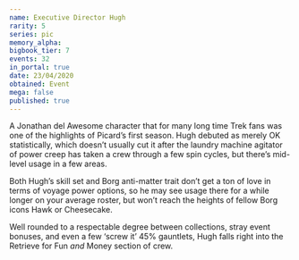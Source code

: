 ```yaml
---
name: Executive Director Hugh
rarity: 5
series: pic
memory_alpha:
bigbook_tier: 7
events: 32
in_portal: true
date: 23/04/2020
obtained: Event
mega: false
published: true
---
```


A Jonathan del Awesome character that for many long time Trek fans was one of the highlights of Picard’s first season. Hugh debuted as merely OK statistically, which doesn’t usually cut it after the laundry machine agitator of power creep has taken a crew through a few spin cycles, but there’s mid-level usage in a few areas.

Both Hugh’s skill set and Borg anti-matter trait don’t get a ton of love in terms of voyage power options, so he may see usage there for a while longer on your average roster, but won’t reach the heights of fellow Borg icons Hawk or Cheesecake. 

Well rounded to a respectable degree between collections, stray event bonuses, and even a few ‘screw it’ 45% gauntlets, Hugh falls right into the Retrieve for Fun *and* Money section of crew.
